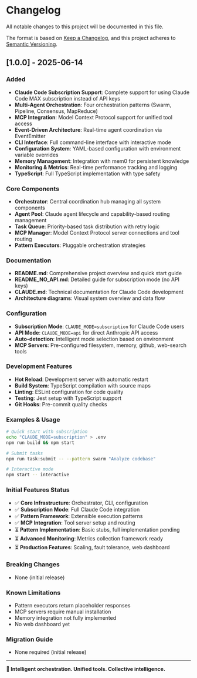 # Changelog

All notable changes to this project will be documented in this file.

The format is based on [Keep a Changelog](https://keepachangelog.com/en/1.0.0/),
and this project adheres to [Semantic Versioning](https://semver.org/spec/v2.0.0.html).

## [1.0.0] - 2025-06-14

### Added

- **Claude Code Subscription Support**: Complete support for using Claude Code MAX subscription instead of API keys
- **Multi-Agent Orchestration**: Four orchestration patterns (Swarm, Pipeline, Consensus, MapReduce)
- **MCP Integration**: Model Context Protocol support for unified tool access
- **Event-Driven Architecture**: Real-time agent coordination via EventEmitter
- **CLI Interface**: Full command-line interface with interactive mode
- **Configuration System**: YAML-based configuration with environment variable overrides
- **Memory Management**: Integration with mem0 for persistent knowledge
- **Monitoring & Metrics**: Real-time performance tracking and logging
- **TypeScript**: Full TypeScript implementation with type safety

### Core Components

- **Orchestrator**: Central coordination hub managing all system components
- **Agent Pool**: Claude agent lifecycle and capability-based routing management
- **Task Queue**: Priority-based task distribution with retry logic
- **MCP Manager**: Model Context Protocol server connections and tool routing
- **Pattern Executors**: Pluggable orchestration strategies

### Documentation

- **README.md**: Comprehensive project overview and quick start guide
- **README_NO_API.md**: Detailed guide for subscription mode (no API keys)
- **CLAUDE.md**: Technical documentation for Claude Code development
- **Architecture diagrams**: Visual system overview and data flow

### Configuration

- **Subscription Mode**: `CLAUDE_MODE=subscription` for Claude Code users
- **API Mode**: `CLAUDE_MODE=api` for direct Anthropic API access
- **Auto-detection**: Intelligent mode selection based on environment
- **MCP Servers**: Pre-configured filesystem, memory, github, web-search tools

### Development Features

- **Hot Reload**: Development server with automatic restart
- **Build System**: TypeScript compilation with source maps
- **Linting**: ESLint configuration for code quality
- **Testing**: Jest setup with TypeScript support
- **Git Hooks**: Pre-commit quality checks

### Examples & Usage

```bash
# Quick start with subscription
echo "CLAUDE_MODE=subscription" > .env
npm run build && npm start

# Submit tasks
npm run task:submit -- --pattern swarm "Analyze codebase"

# Interactive mode
npm start -- interactive
```

### Initial Features Status

- ✅ **Core Infrastructure**: Orchestrator, CLI, configuration
- ✅ **Subscription Mode**: Full Claude Code integration
- ✅ **Pattern Framework**: Extensible execution patterns
- ✅ **MCP Integration**: Tool server setup and routing
- ⏳ **Pattern Implementation**: Basic stubs, full implementation pending
- ⏳ **Advanced Monitoring**: Metrics collection framework ready
- ⏳ **Production Features**: Scaling, fault tolerance, web dashboard

### Breaking Changes

- None (initial release)

### Known Limitations

- Pattern executors return placeholder responses
- MCP servers require manual installation
- Memory integration not fully implemented
- No web dashboard yet

### Migration Guide

- None required (initial release)

---

**🤖 Intelligent orchestration. Unified tools. Collective intelligence.**